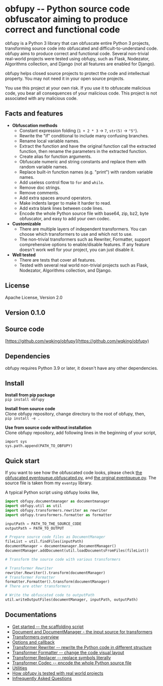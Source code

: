 # obfupy -- Python source code obfuscator aiming to produce correct and functional code

obfupy is a Python 3 library that can obfuscate entire Python 3 projects, transforming source code into obfuscated and difficult-to-understand code.
obfupy aims to produce correct and functional code. Several non-trivial real-world projects were tested using obfupy,
such as Flask, Nodezator, Algorithms collection, and Django (not all features are enabled for Django).

obfupy helps closed source projects to protect the code and intellectual property. You may not need it in your open source projects.  

You use this project at your own risk. If you use it to obfuscate malicious code, you bear all consequences of your malicious code. This project is not associated with any malicious code.

## Facts and features

- **Obfuscation methods**
  - Constant expression folding (`1 + 2 * 3` -> `7`, `str(5)` -> `"5"`).
  - Rewrite the "if" conditional to include many confusing branches.
  - Rename local variable names.
  - Extract the function and have the original function call the extracted function, then rename the parameters in the extracted function.
  - Create alias for function arguments.
  - Obfuscate numeric and string constants and replace them with random variable names.
  - Replace built-in function names (e.g. "print") with random variable names.
  - Add useless control flow to `for` and `while`.
  - Remove doc strings.
  - Remove comments.
  - Add extra spaces around operators.
  - Make indents larger to make it harder to read.
  - Add extra blank lines between code lines.
  - Encode the whole Python source file with base64, zip, bz2, byte obfuscator, and easy to add your own codec.
- **Customizable**
  - There are multiple layers of independent transformers. You can choose which transformers to use and which not to use.
  - The non-trivial transformers such as Rewriter, Formatter, support comprehensive options to enable/disable features. If any feature doesn't work well for your project, you can just disable it.
- **Well tested**
  - There are tests that cover all features.
  - Tested with several real world non-trivial projects such as Flask, Nodezator, Algorithms collection, and Django.

## License

Apache License, Version 2.0  

## Version 0.1.0

## Source code

[https://github.com/wqking/obfupy](https://github.com/wqking/obfupy)

## Dependencies

obfupy requires Python 3.9 or later, it doesn't have any other dependencies.

## Install

**Install from pip package**  
`pip install obfupy`

**Install from source code**  
Clone obfupy repository, change directory to the root of obfupy, then,  
`pip install -e .`

**Use from source code without installation**  
Clone obfupy repository, add following lines in the beginning of your script,  
```
import sys
sys.path.append(PATH_TO_OBFUPY)
```

## Quick start

If you want to see how the obfuscated code looks, please check [the obfuscated eventqueue.obfuscated.py](https://github.com/wqking/obfupy/blob/master/examples/eventqueue.obfuscated.py), and [the orginal eventqueue.py](https://github.com/wqking/obfupy/blob/master/examples/eventqueue.py). The source file is taken from my `eventpy` library.

A typical Python script using obfupy looks like,   

```python
import obfupy.documentmanager as documentmanager
import obfupy.util as util
import obfupy.transformers.rewriter as rewriter
import obfupy.transformers.formatter as formatter

inputPath = PATH_TO_THE_SOURCE_CODE
outputPath = PATH_TO_OUTPUT

# Prepare source code files as DocumentManager
fileList = util.findFiles(inputPath)
documentManager = documentmanager.DocumentManager()
documentManager.addDocument(util.loadDocumentsFromFiles(fileList))

# Transform the source code with various transformers

# Transformer Rewriter
rewriter.Rewriter().transform(documentManager)
# Transformer Formatter
formatter.Formatter().transform(documentManager)
# There are other transformers

# Write the obfuscated code to outputPath
util.writeOutputFiles(documentManager, inputPath, outputPath)
```

## Documentations

* [Get started -- the scaffolding script](doc/scaffolding.md)
* [Document and DocumentManager - the input source for transformers](doc/documentmanager.md)
* [Transformers overview](doc/transformer_overview.md)
* [Options and callback](doc/options_and_callback.md)
* [Transformer Rewriter -- rewrite the Python code in different structure](doc/transformer_rewriter.md)
* [Transformer Formatter -- change the code visual layout](doc/transformer_formatter.md)
* [Transformer Replacer -- replace symbols literally](doc/transformer_replacer.md)
* [Transformer Codec -- encode the whole Python source file](doc/transformer_codec.md)
* [Utilities](doc/util.md)
* [How obfupy is tested with real world projects](doc/real_world_projects.md)
* [Infrequently Asked Questions](doc/faq.md)

